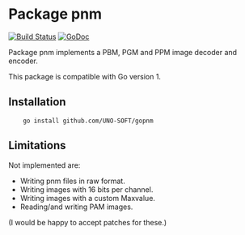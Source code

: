 # Package pnm

[![Build Status](https://secure.travis-ci.org/UNO-SOFT/gopnm.png)](http://travis-ci.org/UNO-SOFT/gopnm)
[![GoDoc](https://godoc.org/github.com/UNO-SOFT/gopnm?status.png)](https://godoc.org/github.com/UNO-SOFT/gopnm)

Package pnm implements a PBM, PGM and PPM image decoder and encoder.

This package is compatible with Go version 1.


## Installation

```
	go install github.com/UNO-SOFT/gopnm
```

## Limitations

Not implemented are:

* Writing pnm files in raw format.
* Writing images with 16 bits per channel.
* Writing images with a custom Maxvalue.
* Reading/and writing PAM images.

(I would be happy to accept patches for these.)

